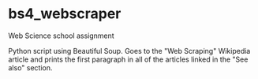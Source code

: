 # bs4_webscraper
Web Science school assignment

Python script using Beautiful Soup. 
Goes to the "Web Scraping" Wikipedia article and prints the first paragraph in all of the articles linked in the "See also" section.
